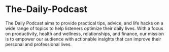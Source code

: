 # The-Daily-Podcast
The Daily Podcast aims to provide practical tips, advice, and life hacks on a wide range of topics to help listeners optimize their daily lives. With a focus on productivity, health and wellness, relationships, and finance, our mission is to empower our audience with actionable insights that can improve their personal and professional lives.

